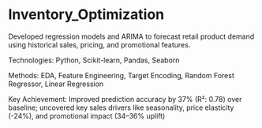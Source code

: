 # Inventory_Optimization

Developed regression models and ARIMA to forecast retail product demand using historical sales, pricing, and promotional features.

Technologies: Python, Scikit-learn, Pandas, Seaborn

Methods: EDA, Feature Engineering, Target Encoding, Random Forest Regressor, Linear Regression

Key Achievement: Improved prediction accuracy by 37% (R²: 0.78) over baseline; uncovered key sales drivers like seasonality, price elasticity (-24%), and promotional impact (34–36% uplift)


